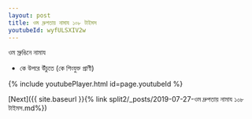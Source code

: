 ```yaml
---
layout: post
title: ওম দ্রুপতায় নামায ১০৮ টাইমস
youtubeId: wyfULSXIV2w
---
```

 
 
 ওম স্রুঙিনে নামায  
 
 -  কে উপরে উঁচুতে (কে শিংযুক্ত প্রাণী) 
 
  
 
  
 
 
 
 
 
 


{% include youtubePlayer.html id=page.youtubeId %}
 
[Next]({{ site.baseurl }}{% link  split2/_posts/2019-07-27-ওম দ্রুপতায় নামায ১০৮ টাইমস.md%})
 
